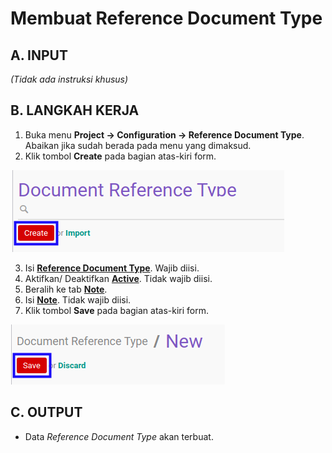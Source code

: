 # Membuat Reference Document Type

## A. INPUT

*(Tidak ada instruksi khusus)*

## B. LANGKAH KERJA

1. Buka menu **Project -> Configuration -> Reference Document Type**. Abaikan jika sudah berada pada menu yang dimaksud.
2. Klik tombol **Create** pada bagian atas-kiri form.

![](../../img/reference-document-type/tombol-create.png)

3. Isi **[Reference Document Type](./penjelasan.md#field-ref-doc-type)**. Wajib diisi.
4. Aktifkan/ Deaktifkan **[Active](./penjelasan.md#field-active)**. Tidak wajib diisi.
5. Beralih ke tab **[Note](./penjelasan.md#tab-note)**.
6. Isi **[Note](./penjelasan.md#field-note)**. Tidak wajib diisi.
7. Klik tombol **Save** pada bagian atas-kiri form.

![](../../img/reference-document-type/tombol-simpan.png)

## C. OUTPUT

* Data *Reference Document Type* akan terbuat.
